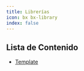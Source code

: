 ```yaml
---
title: Librerías
icon: bx bx-library
index: false
---
```


## Lista de Contenido

- [Template](../libraries/template.md)
